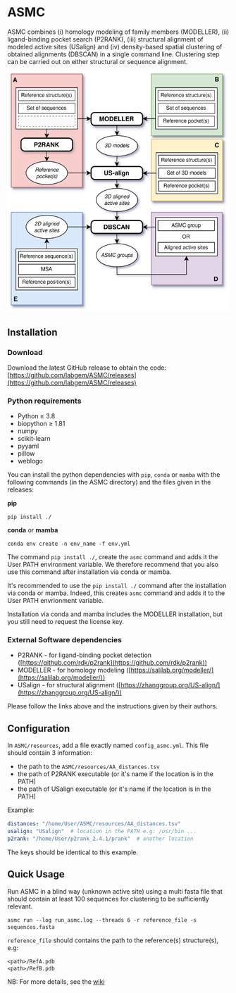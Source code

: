 # ASMC

ASMC combines (i) homology modeling of family members (MODELLER), (ii) ligand-binding pocket search (P2RANK), (iii) structural alignment of modeled active sites (USalign) and (iv) density-based spatial clustering of obtained alignments (DBSCAN) in a single command line. Clustering step can be carried out on either structural or sequence alignment.

<!-- ![ASMC workflow](docs/ASMC_workflow.svg) -->
<!-- center and resize the image with html syntax -->
<p align="center">
  <img src="docs/ASMC_workflow.svg" alt="ASMC workflow" />
</p>

## Installation

### Download

Download the latest GitHub release to obtain the code: [https://github.com/labgem/ASMC/releases](https://github.com/labgem/ASMC/releases)

### Python requirements

- Python ≥ 3.8
- biopython ≥ 1.81
- numpy
- scikit-learn
- pyyaml
- pillow
- weblogo

You can install the python dependencies with `pip`, `conda` or `mamba` with the following commands (in the ASMC directory) and the files given in the releases:

**pip**

```
pip install ./
```

**conda** or **mamba**
```
conda env create -n env_name -f env.yml
```

The command `pip install ./`, create the `asmc` command and adds it the User PATH environment variable. We therefore recommend that you also use this command after installation via conda or mamba. 

It's recommended to use the `pip install ./` command after the installation via conda or mamba. Indeed, this creates `asmc` command and adds it to the User PATH envrionment variable.

Installation via conda and mamba includes the MODELLER installation, but you still need to request the license key.

### External Software dependencies

- P2RANK - for ligand-binding pocket detection ([https://github.com/rdk/p2rank](https://github.com/rdk/p2rank))
- MODELLER - for homology modeling ([https://salilab.org/modeller/](https://salilab.org/modeller/))
- USalign - for structural alignment ([https://zhanggroup.org/US-align/](https://zhanggroup.org/US-align/))

 Please follow the links above and the instructions given by their authors.

## Configuration

In `ASMC/resources`, add a file exactly named `config_asmc.yml`. This file should contain 3 information:

- the path to the `ASMC/resources/AA_distances.tsv`
- the path of P2RANK executable (or it's name if the location is in the PATH)
- the path of USalign executable (or it's name if the location is in the PATH)

Example:
```yaml
distances: "/home/User/ASMC/resources/AA_distances.tsv"
usalign: "USalign"  # location in the PATH e.g: /usr/bin ...
p2rank: "/home/User/p2rank_2.4.1/prank"  # another location
```

The keys should be identical to this example.

## Quick Usage

Run ASMC in a blind way (unknown active site) using a multi fasta file that should contain at least 100 sequences for clustering to be sufficiently relevant.

```
asmc run --log run_asmc.log --threads 6 -r reference_file -s sequences.fasta
```

`reference_file` should contains the path to the reference(s) structure(s), e.g:
```
<path>/RefA.pdb
<path>/RefB.pdb
```

NB: For more details, see the [wiki](https://github.com/labgem/ASMC/wiki/Options-and-Usages)
